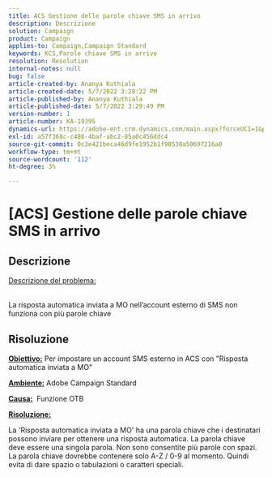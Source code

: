 ```yaml
---
title: ACS Gestione delle parole chiave SMS in arrivo
description: Descrizione
solution: Campaign
product: Campaign
applies-to: Campaign,Campaign Standard
keywords: KCS,Parole chiave SMS in arrivo
resolution: Resolution
internal-notes: null
bug: false
article-created-by: Ananya Kuthiala
article-created-date: 5/7/2022 3:28:22 PM
article-published-by: Ananya Kuthiala
article-published-date: 5/7/2022 3:29:49 PM
version-number: 1
article-number: KA-19395
dynamics-url: https://adobe-ent.crm.dynamics.com/main.aspx?forceUCI=1&pagetype=entityrecord&etn=knowledgearticle&id=db744753-1ace-ec11-a7b5-0022480a8e40
exl-id: a57f368c-c486-4baf-abc2-85a0c456ddc4
source-git-commit: 0c3e421beca46d9fe1952b1f98538a50697216a0
workflow-type: tm+mt
source-wordcount: '112'
ht-degree: 3%

---
```


# [ACS] Gestione delle parole chiave SMS in arrivo

## Descrizione

<u>Descrizione del problema:</u>

<br>La risposta automatica inviata a MO nell’account esterno di SMS non funziona con più parole chiave

## Risoluzione


<b><u>Obiettivo:</u></b> Per impostare un account SMS esterno in ACS con &quot;Risposta automatica inviata a MO&quot;

<b><u>Ambiente:</u></b> Adobe Campaign Standard

<b><u>Causa:</u></b>  Funzione OTB

<b><u>Risoluzione:</u></b>

La &#39;Risposta automatica inviata a MO&#39; ha una parola chiave che i destinatari possono inviare per ottenere una risposta automatica. La parola chiave deve essere una singola parola. Non sono consentite più parole con spazi. La parola chiave dovrebbe contenere solo A-Z / 0-9 al momento. Quindi evita di dare spazio o tabulazioni o caratteri speciali.
